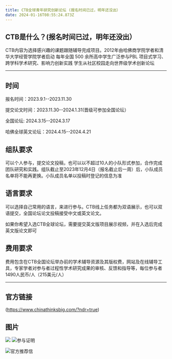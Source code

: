 ```yaml
---
title: CTB全球青年研究创新论坛 (报名时间已过，明年还没出）
date: 2024-01-16T08:55:24.873Z
---
```

## CTB是什么？(报名时间已过，明年还没出）

CTB内容为选择感兴趣的课题跟随辅导完成项目。2012年由哈佛商学院学者和清华大学经管学院学者启动
每年全国 500 余所高中学生广泛参与PBL 项目式学习、跨学科学术研究、影响力创新实践
学生从社区校园走向世界级学术创新论坛

- - -

## 时间

报名时间：2023.9.1--2023.11.30

提交论文时间：2023.11.30--2024.1.31(晋级可参加全国论坛）

全国论坛: 2024.3.15--2024.3.17

哈佛全球英文论坛：2024.4.15--2024.4.21

## 组队要求

可以个人参与，提交论文投稿，也可以以不超过10人的小队形式参加，合作完成团队研究和实践。组队截止至2023年12月4日（报名截止后一周）后，小队成员名单将不能再更换。小队成员名单以投稿时登记的信息为准

## 语言要求

可以选择自己常用的语言，来进行参与。CTB线上任务都为双语展示，也可以双语提交，全国论坛论文投稿接受中文或英文论文。

如果你希望入选CTB全球论坛，需要提交英文版项目展示视频，并在入选后完成英文版论文即可

## 费用要求

费用包含在CTB全国论坛举办前的学术辅导资源及其版权费，网站及在线辅导工具，专家学者对参与者过程性学术研究成果的审核、反馈和指导等，每位参与者1490人民币/人（215美元/人）

- - -

## 官方链接

(https://www.chinathinksbig.com/?ndr=true)

## 图片

![](https://ctb20.oss-cn-hangzhou.aliyuncs.com/web23-24/inner/why-join-ctb/1.png)
![参与证明](https://ctb20.oss-cn-hangzhou.aliyuncs.com/web23-24/inner/why-join-ctb/3.png)

![官方推荐信](https://ctb20.oss-cn-hangzhou.aliyuncs.com/web23-24/inner/why-join-ctb/2.png)
